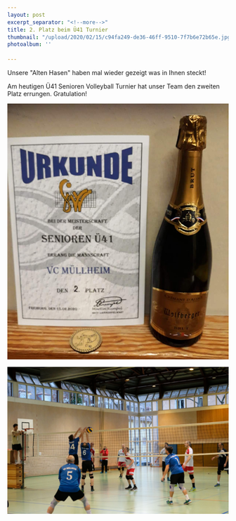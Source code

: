 ```yaml
---
layout: post
excerpt_separator: "<!--more-->"
title: 2. Platz beim Ü41 Turnier
thumbnail: "/upload/2020/02/15/c94fa249-de36-46ff-9510-7f7b6e72b65e.jpg"
photoalbum: ''

---
```

Unsere "Alten Hasen" haben mal wieder gezeigt was in Ihnen steckt!

Am heutigen Ü41 Senioren Volleyball Turnier hat unser Team den zweiten Platz errungen. Gratulation!
<!--more-->
![](/upload/2020/02/15/85e2969f-0e02-4720-953d-ef309bbe34d0.jpg)

![](/upload/2020/02/19/DSCF2610.JPG)